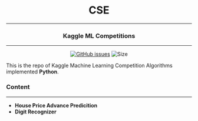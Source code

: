 <div align = "center">

# CSE 
---
### Kaggle ML Competitions
---
[![GitHub issues](https://img.shields.io/github/issues/Aanvikshiki/Kaggle_ML?logo=github)](https://github.com/Aanvikshiki/Kaggle_ML/issues) ![Size](https://github-size-badge.herokuapp.com/Aanvikshiki/Kaggle_ML.svg)
</div>

This is the repo of Kaggle Machine Learning Competition Algorithms implemented **Python**. 

### Content
---
* **House Price Advance Predicition**
* **Digit Recognizer**
